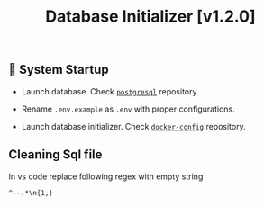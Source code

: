 <h1 id="top" align="center">Database Initializer [v1.2.0]</h1>

<br/>

<h2 id="system-startup">🚀 System Startup</h2>

- Launch database. Check [`postgresql`](https://github.com/staucktion/postgresql) repository.

- Rename `.env.example` as `.env` with proper configurations.

- Launch database initializer. Check [`docker-config`](https://github.com/staucktion/docker-config) repository.

<h2 id="clean-sql">Cleaning Sql file</h2>

In vs code replace following regex with empty string

```
^--.*\n{1,}
```
